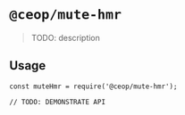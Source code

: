 # `@ceop/mute-hmr`

> TODO: description

## Usage

```
const muteHmr = require('@ceop/mute-hmr');

// TODO: DEMONSTRATE API
```
